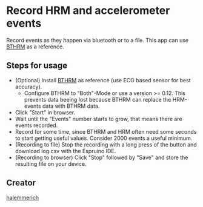 # Record HRM and accelerometer events

Record events as they happen via bluetooth or to a file.
This app can use [BTHRM](https://banglejs.com/apps/#bthrm) as a reference.

## Steps for usage

* (Optional) Install [BTHRM](https://banglejs.com/apps/#bthrm) as reference (use ECG based sensor for best accuracy).
  * Configure BTHRM to "Both"-Mode or use a version >= 0.12. This prevents data beeing lost because BTHRM can replace the HRM-events data with BTHRM data.
* Click "Start" in browser.
* Wait until the "Events" number starts to grow, that means there are events recorded.
* Record for some time, since BTHRM and HRM often need some seconds to start getting useful values. Consider 2000 events a useful minimum.
* (Recording to file) Stop the recording with a long press of the button and download log.csv with the Espruino IDE.
* (Recording to browser) Click "Stop" followed by "Save" and store the resulting file on your device.

## Creator

[halemmerich](https://github.com/halemmerich)

